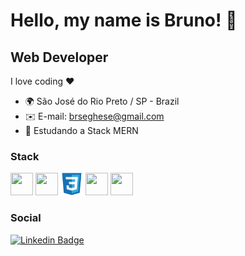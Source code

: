 # Hello, my name is Bruno! 👋

<!-- <img src="https://media.giphy.com/media/hvRJCLFzcasrR4ia7z/giphy.gif" width="25px"> -->

## Web Developer

I love coding ❤

- 🌍 São José do Rio Preto / SP - Brazil
- ✉️ E-mail: [brseghese@gmail.com](mailto:brseghese@gmail.com)
- 🧠 Estudando a Stack MERN

### ​Stack

<p align="left">
  <img src="https://raw.githubusercontent.com/danielcranney/readme-generator/main/public/icons/skills/javascript-colored.svg" width="36" height="36"/>
  <img src="https://raw.githubusercontent.com/danielcranney/readme-generator/main/public/icons/skills/html5-colored.svg" width="36" height="36"/>
  <img src="https://raw.githubusercontent.com/devicons/devicon/master/icons/css3/css3-original.svg" height="36" width="36">
 <!-- <img src="https://cdn.jsdelivr.net/gh/devicons/devicon/icons/sass/sass-original.svg" width="36" height="36" /> -->     
  <img src="https://cdn.jsdelivr.net/gh/devicons/devicon/icons/react/react-original.svg" width="36" height="36"/>
  <img src="https://cdn.jsdelivr.net/gh/devicons/devicon/icons/nodejs/nodejs-plain.svg" width="36" height="36"/>
 <!-- <img src="https://cdn.jsdelivr.net/gh/devicons/devicon/icons/mongodb/mongodb-original-wordmark.svg" width="36" height="36"/> -->    
 <!-- <img src="https://cdn.jsdelivr.net/gh/devicons/devicon/icons/git/git-original.svg" height="36" width="36"/> -->
 <!-- <img src="https://cdn.jsdelivr.net/gh/devicons/devicon/icons/figma/figma-original.svg" height="36" width="36"/> -->
 <!-- <img src="https://cdn.jsdelivr.net/gh/devicons/devicon/icons/markdown/markdown-original.svg" height="36" width="36"/> -->
</p>

### Social

[![Linkedin Badge](https://img.shields.io/badge/LinkedIn-0077B5?style=for-the-badge&logo=linkedin&logoColor=white)](https://www.linkedin.com/in/brunoseghese/) 

<!-- [![Github Badge](https://img.shields.io/badge/GitHub-100000?style=for-the-badge&logo=github&logoColor=white)](https://github.com/brseghese) -->

<!-- ### GitHub Status

  <a href="https://github.com/brseghese">
  <img src="https://github-readme-stats-sigma-five.vercel.app/api?username=brseghese&show_icons=true&hide=&count_private=true&title_color=3382ed&text_color=ffffff&icon_color=3382ed&bg_color=171717&hide_border=true&show_icons=true" alt="brseghese GitHub stats"/></a>

<a href="http://www.github.com/brseghese"><img src="https://github-readme-streak-stats.herokuapp.com/?user=brseghese&stroke=ffffff&background=171717&ring=3382ed&fire=3382ed&currStreakNum=ffffff&currStreakLabel=3382ed&sideNums=ffffff&sideLabels=ffffff&dates=ffffff&hide_border=true" /></a>

<a href="http://www.github.com/brseghese"><img src="https://activity-graph.herokuapp.com/graph?username=brseghese&bg_color=171717&color=ffffff&line=3382ed&point=ffffff&area_color=171717&area=true&hide_border=true&custom_title=GitHub%20Commits%20Graph" alt="GitHub Commits Graph" /></a>

<a href="https://github.com/brseghese" align="left"><img src="https://github-readme-stats-sigma-five.vercel.app/api/top-langs/?username=brseghese&layout=compact&title_color=3382ed&text_color=ffffff&icon_color=3382ed&bg_color=171717&hide_border=true&locale=en&custom_title=Top%20%Languages" alt="Top Languages" /></a>

<div>

![Snake animation](https://github.com/brseghese/brseghese/blob/output/github-contribution-grid-snake.svg)

</div>

![Profile views](https://gpvc.arturio.dev/brseghese)

<a href="https://www.buymeacoffee.com/brsegh"><img src="https://cdn.buymeacoffee.com/buttons/v2/default-yellow.png" width="200" /></a> -->
